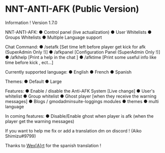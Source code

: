 # NNT-ANTI-AFK (Public Version)

Information !
Version 1.7.0

NNT-ANTI-AFK:
● Control panel (live actualization)
● User Whitelists
● Groups Whitelists
● Multiple Language support

Chat Command:
● /setafk [Set time left before player get kick for afk (SuperAdmin Only !)]
● /afkpanel [Configuration Panel (SuperAdmin Only !)]
● /afkhelp [Print a help in the chat ]
● /afktime [Print some useful info like time before kick , ect...]

Currently supported language:
● English
● French
● Spanish

Themes:
● Default
● Large

Features:
● Enable / disable the Anti-AFK System [Live change]
● User's whitelist
● Group whitelist
● Ghost player [when they receive the warning messages]
● Blogs / gmodadminsuite-loggings modules 
● themes
● multi language

In coming features:
● Disable/Enable ghost when player is afk (when the player get the warning messages)

If you want to help me fix or add a translation dm on discord ! (Aiko Shimizu#9799)

Thanks to [Wex[A]rt](https://steamcommunity.com/sharedfiles/filedetails/?id=1659857487) for the spanish translation !
